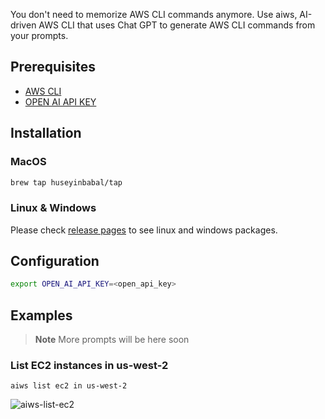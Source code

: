 You don't need to memorize AWS CLI commands anymore. Use aiws, AI-driven AWS CLI
that uses Chat GPT to generate AWS CLI commands from your prompts.

## Prerequisites
- [AWS CLI](https://aws.amazon.com/cli/)
- [OPEN AI API KEY](https://platform.openai.com/account/api-keys)

## Installation
### MacOS
```bash
brew tap huseyinbabal/tap
```
### Linux & Windows
Please check [release pages](https://github.com/huseyinbabal/aiws/releases) to see linux and windows packages.

## Configuration
```bash
export OPEN_AI_API_KEY=<open_api_key>
```

## Examples

> **Note**
> More prompts will be here soon

### List EC2 instances in us-west-2
```shell
aiws list ec2 in us-west-2
```
![aiws-list-ec2](https://user-images.githubusercontent.com/1237982/228968604-953dd131-ba9d-47dd-a8d0-19bf59e37664.gif)

